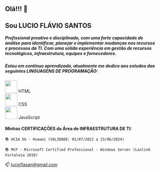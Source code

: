 ## Olá!!! 👋
## Sou LUCIO FLÁVIO SANTOS

##### Profissional proativo e disciplinado, com uma forte capacidade de análise para identificar, planejar e implementar mudanças nos recursos e processos da TI. Com uma sólida experiência em gestão de recursos tecnológicos, infraestrutura, equipes e fornecedores.

##### Estou em contínuo aprendizado, atualmente me dedico aos estudos das seguintes LINGUAGENS DE PROGRAMAÇÃO:
 <img src="https://cdn.jsdelivr.net/gh/devicons/devicon/icons/html5/html5-original.svg" width="40" height="40"/> HTML       
 <img src="https://cdn.jsdelivr.net/gh/devicons/devicon/icons/css3/css3-original-wordmark.svg" width="40" height="40"/> CSS     
 <img src="https://cdn.jsdelivr.net/gh/devicons/devicon/icons/javascript/javascript-original.svg" width="40" height="40"/> JavaScript

#### Minhas CERTIFICAÇÕES da Área de INFRAESTRUTURA DE TI:
    📚 HCIA 5G - Huawei (VALIDADE: 01/07/2021 a 23/06/2024)

    📚 MCP - Microsoft Certified Professional - Windows Server (Lanlink Fortaleza 2010)

📫 lucioflasan@gmail.com

